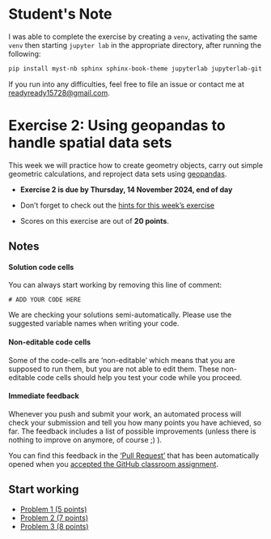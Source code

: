 # Student's Note

I was able to complete the exercise by creating a `venv`, activating the same `venv` then starting `jupyter lab` in the appropriate directory, after running the following:

```sh
pip install myst-nb sphinx sphinx-book-theme jupyterlab jupyterlab-git bokeh folium geojson geopandas geopy matplotlib osmnx pyrosm r5py
```

If you run into any difficulties, feel free to file an issue or contact me at readyready15728@gmail.com.

# Exercise 2: Using geopandas to handle spatial data sets

This week we will practice how to create geometry objects, 
carry out simple geometric calculations, and reproject data sets
using [geopandas](https://geopandas.org/).

- **Exercise 2 is due by Thursday, 14 November 2024, end of day**

- Don’t forget to check out the [hints for this week’s
  exercise](https://autogis-site.readthedocs.io/en/latest/lessons/lesson-2/exercise-2.html#hints)

- Scores on this exercise are out of **20 points**.

## Notes

#### Solution code cells

You can always start working by removing this line of comment: 

```
# ADD YOUR CODE HERE
```

We are checking your solutions semi-automatically. Please use the suggested
variable names when writing your code. 

#### Non-editable code cells

Some of the code-cells are ‘non-editable’ which means that you are supposed to
run them, but you are not able to edit them. These non-editable code cells
should help you test your code while you proceed. 

#### Immediate feedback

Whenever you push and submit your work, an automated process will check your
submission and tell you how many points you have achieved, so far. The feedback
includes a list of possible improvements (unless there is nothing to improve on
anymore, of course ;) ).

You can find this feedback in the [‘Pull Request’](../pull/1) that has been
automatically opened when you [accepted the GitHub classroom 
assignment](#).

## Start working

- [Problem 1 (5 points)](Exercise-2-problem-1.ipynb)
- [Problem 2 (7 points)](Exercise-2-problem-2.ipynb)
- [Problem 3 (8 points)](Exercise-2-problem-3.ipynb)

